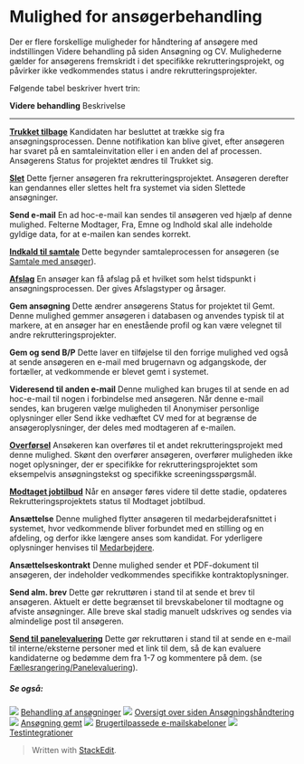 # Mulighed for ansøgerbehandling

Der er flere forskellige muligheder for håndtering af ansøgere med indstillingen Videre behandling på siden Ansøgning og CV. Mulighederne gælder for ansøgerens fremskridt i det specifikke rekrutteringsprojekt, og påvirker ikke vedkommendes status i andre rekrutteringsprojekter.

Følgende tabel beskriver hvert trin:

**Videre behandling**
Beskrivelse
***
**[Trukket tilbage](rejecting_and_withdrawing_an_applicant.htm)**
Kandidaten har besluttet at trække sig fra ansøgningsprocessen. Denne notifikation kan blive givet, efter ansøgeren har svaret på en samtaleinvitation eller i en anden del af processen. Ansøgerens  Status for projektet  ændres til  Trukket sig.

**[Slet](deleting_an_applicant.htm)**
Dette fjerner ansøgeren fra rekrutteringsprojektet. Ansøgeren derefter kan gendannes eller slettes helt fra systemet via siden  Slettede ansøgninger.

**Send e-mail**
En ad hoc-e-mail kan sendes til ansøgeren ved hjælp af denne mulighed. Felterne  Modtager,  Fra,  Emne  og  Indhold  skal alle indeholde gyldige data, for at e-mailen kan sendes korrekt.

**[Indkald til samtale](interviewing_applicants.htm)**
Dette begynder samtaleprocessen for ansøgeren (se  [Samtale med ansøger](interviewing_applicants.htm)).

**[Afslag](rejecting_and_withdrawing_an_applicant.htm)**
En ansøger kan få afslag på et hvilket som helst tidspunkt i ansøgningsprocessen. Der gives Afslagstyper og årsager.

**Gem ansøgning**
Dette ændrer ansøgerens  Status for projektet  til  Gemt. Denne mulighed gemmer ansøgeren i databasen og anvendes typisk til at markere, at en ansøger har en enestående profil og kan være velegnet til andre rekrutteringsprojekter.

**Gem og send B/P**
Dette laver en tilføjelse til den forrige mulighed ved også at sende ansøgeren en e-mail med brugernavn og adgangskode, der fortæller, at vedkommende er blevet gemt i systemet.

**Videresend til anden e-mail**
Denne mulighed kan bruges til at sende en ad hoc-e-mail til nogen i forbindelse med ansøgeren. Når denne e-mail sendes, kan brugeren vælge muligheden til  Anonymiser personlige oplysninger  eller  Send ikke vedhæftet CV  med for at begrænse de ansøgeroplysninger, der deles med modtageren af e-mailen.

**[Overførsel](transferring_applicants.htm)**
Ansøkeren kan overføres til et andet rekrutteringsprojekt med denne mulighed. Skønt den overfører ansøgeren, overfører muligheden ikke noget oplysninger, der er specifikke for rekrutteringsprojektet som eksempelvis ansøgningstekst og specifikke screeningsspørgsmål.

**[Modtaget jobtilbud](making_an_offer_to_an_applicant.htm)**
Når en ansøger føres videre til dette stadie, opdateres  Rekrutteringsprojektets status  til  Modtaget jobtilbud.

**Ansættelse**
Denne mulighed flytter ansøgeren til medarbejderafsnittet i systemet, hvor vedkommende bliver forbundet med en stilling og en afdeling, og derfor ikke længere anses som kandidat. For yderligere oplysninger henvises til  [Medarbejdere](guide_for_users_employees.htm).

**Ansættelseskontrakt**
Denne mulighed sender et PDF-dokument til ansøgeren, der indeholder vedkommendes specifikke kontraktoplysninger.

**Send alm. brev**
Dette gør rekruttøren i stand til at sende et brev til ansøgeren. Aktuelt er dette begrænset til brevskabeloner til modtagne og afviste ansøgninger. Alle breve skal stadig manuelt udskrives og sendes via almindelige post til ansøgeren.

**[Send til panelevaluering](collaborative_rating_panel_review.htm)**
Dette gør rekruttøren i stand til at sende en e-mail til interne/eksterne personer med et link til dem, så de kan evaluere kandidaterne og bedømme dem fra 1-7 og kommentere på dem. (se  [Fællesrangering/Panelevaluering](collaborative_rating_panel_review.htm)).

##### Se også:

![](../Resources/Images/icon-document-link.png)  [Behandling af ansøgninger](processing_applications.htm)
![](../Resources/Images/icon-document-link.png)  [Oversigt over siden Ansøgningshåndtering](application_handling_page_overview.htm)
![](../Resources/Images/icon-document-link.png)  [Ansøgning gemt](application_saved.htm)
![](../Resources/Images/icon-document-link.png)  [Brugertilpassede e-mailskabeloner](customizable_email_templates.htm)
![](../Resources/Images/icon-document-link.png)  [Testintegrationer](test_integrations.htm)


> Written with [StackEdit](https://stackedit.io/).
<!--stackedit_data:
eyJoaXN0b3J5IjpbMjEwNDk0MTU5XX0=
-->